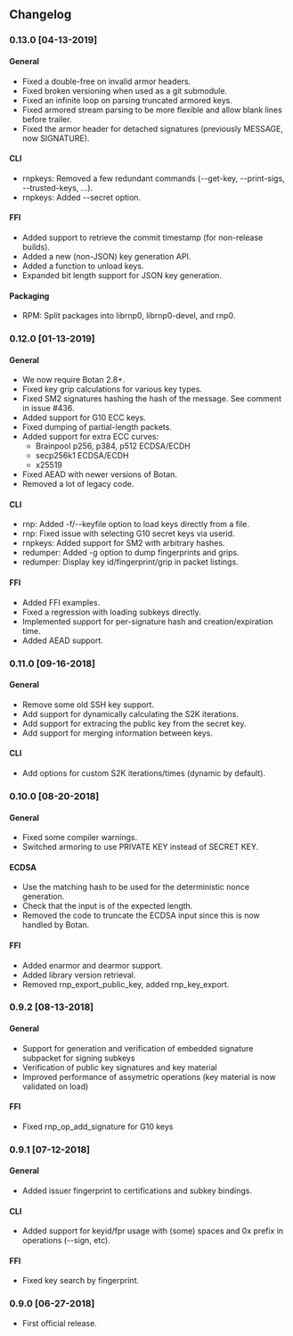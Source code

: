 ## Changelog

### 0.13.0 [04-13-2019]
#### General

* Fixed a double-free on invalid armor headers.
* Fixed broken versioning when used as a git submodule.
* Fixed an infinite loop on parsing truncated armored keys.
* Fixed armored stream parsing to be more flexible and allow blank lines before trailer.
* Fixed the armor header for detached signatures (previously MESSAGE, now SIGNATURE).

#### CLI

* rnpkeys: Removed a few redundant commands (--get-key, --print-sigs, --trusted-keys, ...).
* rnpkeys: Added --secret option.

#### FFI

* Added support to retrieve the commit timestamp (for non-release builds).
* Added a new (non-JSON) key generation API.
* Added a function to unload keys.
* Expanded bit length support for JSON key generation.

#### Packaging

* RPM: Split packages into librnp0, librnp0-devel, and rnp0.

### 0.12.0 [01-13-2019]
#### General

* We now require Botan 2.8+.
* Fixed key grip calculations for various key types.
* Fixed SM2 signatures hashing the hash of the message. See comment in issue #436.
* Added support for G10 ECC keys.
* Fixed dumping of partial-length packets.
* Added support for extra ECC curves:
  * Brainpool p256, p384, p512 ECDSA/ECDH
  * secp256k1 ECDSA/ECDH
  * x25519
* Fixed AEAD with newer versions of Botan.
* Removed a lot of legacy code.

#### CLI

* rnp: Added -f/--keyfile option to load keys directly from a file.
* rnp: Fixed issue with selecting G10 secret keys via userid.
* rnpkeys: Added support for SM2 with arbitrary hashes.
* redumper: Added -g option to dump fingerprints and grips.
* redumper: Display key id/fingerprint/grip in packet listings.

#### FFI

* Added FFI examples.
* Fixed a regression with loading subkeys directly.
* Implemented support for per-signature hash and creation/expiration time.
* Added AEAD support.

### 0.11.0 [09-16-2018]
#### General

* Remove some old SSH key support.
* Add support for dynamically calculating the S2K iterations.
* Add support for extracing the public key from the secret key.
* Add support for merging information between keys.

#### CLI

* Add options for custom S2K iterations/times (dynamic by default).

### 0.10.0 [08-20-2018]
#### General

* Fixed some compiler warnings.
* Switched armoring to use PRIVATE KEY instead of SECRET KEY.

#### ECDSA

* Use the matching hash to be used for the deterministic nonce generation.
* Check that the input is of the expected length.
* Removed the code to truncate the ECDSA input since this is now handled by Botan.

#### FFI

* Added enarmor and dearmor support.
* Added library version retrieval.
* Removed rnp_export_public_key, added rnp_key_export.


### 0.9.2 [08-13-2018]
#### General

* Support for generation and verification of embedded signature subpacket for signing subkeys
* Verification of public key signatures and key material
* Improved performance of assymetric operations (key material is now validated on load)

#### FFI

* Fixed rnp_op_add_signature for G10 keys


### 0.9.1 [07-12-2018]
#### General

* Added issuer fingerprint to certifications and subkey bindings.

#### CLI

* Added support for keyid/fpr usage with (some) spaces and 0x prefix in
  operations (--sign, etc).

#### FFI

* Fixed key search by fingerprint. 


### 0.9.0 [06-27-2018]
* First official release.

